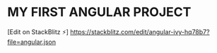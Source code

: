 # MY FIRST ANGULAR PROJECT

[Edit on StackBlitz ⚡️] https://stackblitz.com/edit/angular-ivy-hq78b7?file=angular.json
